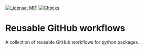 [![License: MIT](https://img.shields.io/badge/License-MIT-yellow.svg)](https://opensource.org/licenses/MIT)
[![Checks](https://github.com/superbox-dev/python-package-workflows/actions/workflows/_tests.yml/badge.svg?branch=main)](https://github.com/superbox-dev/python-package-workflows/actions/workflows/self-code-analyse.yml)

# Reusable GitHub workflows

A collection of reusable GitHub workflows for python packages.
